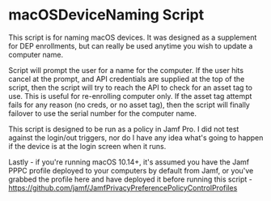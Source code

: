# macOSDeviceNaming Script

This script is for naming macOS devices. It was designed as a supplement for DEP enrollments, but can really be used anytime you wish to update a computer name. 

Script will prompt the user for a name for the computer. If the user hits cancel at the prompt, and API credentials are supplied at the top of the script, then the script will try to reach the API to check for an asset tag to use. This is useful for re-enrolling computer only. If the asset tag attempt fails for any reason (no creds, or no asset tag), then the script will finally failover to use the serial number for the computer name. 

This script is designed to be run as a policy in Jamf Pro. I did not test against the login/out triggers, nor do I have any idea what's going to happen if the device is at the login screen when it runs. 

Lastly - if you're running macOS 10.14+, it's assumed you have the Jamf PPPC profile deployed to your computers by default from Jamf, or you've grabbed the profile here and have deployed it before running this script - https://github.com/jamf/JamfPrivacyPreferencePolicyControlProfiles
